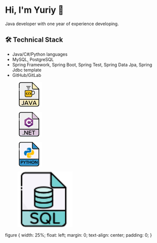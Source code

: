 # Hi, I'm Yuriy 👋
Java developer with one year of experience developing.

## 🛠 Technical Stack
*   Java/C#/Python languages
*   MySQL, PostgreSQL
*   Spring Framework, Spring Boot, Spring Test, Spring Data Jpa, Spring Jdbc template
*   GitHub/GitLab

<div id="images">
            <figure>
                <img src="https://github.com/ymolyavkin/ymolyavkin/blob/main/img/java.png" alt="java" width="80"/>               
            </figure>
            <figure>
                <img src="https://github.com/ymolyavkin/ymolyavkin/blob/main/img/csharp.png" alt="csharp" width="80"/>                  
            </figure>
            <figure>
              <img src="https://github.com/ymolyavkin/ymolyavkin/blob/main/img/python.png" alt="python" width="80"/>
            </figure>
            <figure>
                <img src="https://github.com/ymolyavkin/ymolyavkin/blob/main/img/sql.png" alt="sql" width="180"/>
            </figure>
</div>  
figure {
    width: 25%;
    float: left;
    margin: 0;
    text-align: center;
    padding: 0;
}

<!--
### Hi there 👋
**ymolyavkin/ymolyavkin** is a ✨ _special_ ✨ repository because its `README.md` (this file) appears on your GitHub profile.

Here are some ideas to get you started:

- 🔭 I’m currently working on ...
- 🌱 I’m currently learning ...
- 👯 I’m looking to collaborate on ...
- 🤔 I’m looking for help with ...
- 💬 Ask me about ...
- 📫 How to reach me: ...
- 😄 Pronouns: ...
- ⚡ Fun fact: ...
-->
